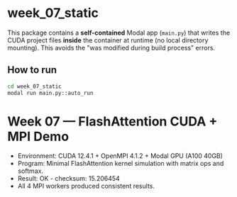 # week_07_static

This package contains a **self-contained** Modal app (`main.py`) that writes
the CUDA project files **inside** the container at runtime (no local directory
mounting). This avoids the "was modified during build process" errors.

## How to run

```bash
cd week_07_static
modal run main.py::auto_run
```
# Week 07 — FlashAttention CUDA + MPI Demo

- Environment: CUDA 12.4.1 + OpenMPI 4.1.2 + Modal GPU (A100 40GB)
- Program: Minimal FlashAttention kernel simulation with matrix ops and softmax.
- Result: OK - checksum: 15.206454
- All 4 MPI workers produced consistent results.